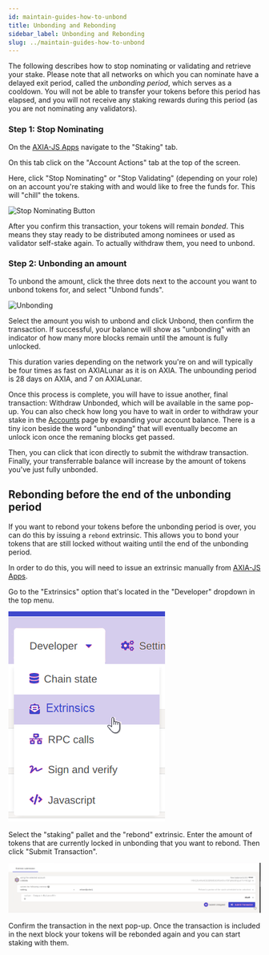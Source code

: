 ```yaml
---
id: maintain-guides-how-to-unbond
title: Unbonding and Rebonding
sidebar_label: Unbonding and Rebonding
slug: ../maintain-guides-how-to-unbond
---
```


The following describes how to stop nominating or validating and retrieve your stake. Please note
that all networks on which you can nominate have a delayed exit period, called the _unbonding
period_, which serves as a cooldown. You will not be able to transfer your tokens before this period
has elapsed, and you will not receive any staking rewards during this period (as you are not
nominating any validators).

### Step 1: Stop Nominating

On the [AXIA-JS Apps][] navigate to the "Staking" tab.

On this tab click on the "Account Actions" tab at the top of the screen.

Here, click "Stop Nominating" or "Stop Validating" (depending on your role) on an account you're
staking with and would like to free the funds for. This will "chill" the tokens.

![Stop Nominating Button](../assets/NPoS/unbond1.png)

After you confirm this transaction, your tokens will remain _bonded_. This means they stay ready to
be distributed among nominees or used as validator self-stake again. To actually withdraw them, you
need to unbond.

### Step 2: Unbonding an amount

To unbond the amount, click the three dots next to the account you want to unbond tokens for, and
select "Unbond funds".

![Unbonding](../assets/NPoS/unbond2.png)

Select the amount you wish to unbond and click Unbond, then confirm the transaction. If successful,
your balance will show as "unbonding" with an indicator of how many more blocks remain until the
amount is fully unlocked.

This duration varies depending on the network you're on and will typically be four times as fast on
AXIALunar as it is on AXIA. The unbounding period is 28 days on AXIA, and 7 on AXIALunar.

Once this process is complete, you will have to issue another, final transaction: Withdraw Unbonded,
which will be available in the same pop-up. You can also check how long you have to wait in order to
withdraw your stake in the
[Accounts](https://AXIA.js.org/apps/?rpc=wss%3A%2F%2Frpc.AXIA.io#/accounts) page by
expanding your account balance. There is a tiny icon beside the word "unbonding" that will
eventually become an unlock icon once the remaning blocks get passed.

Then, you can click that icon directly to submit the withdraw transaction. Finally, your
transferrable balance will increase by the amount of tokens you've just fully unbonded.

## Rebonding before the end of the unbonding period

If you want to rebond your tokens before the unbonding period is over, you can do this by issuing a
`rebond` extrinsic. This allows you to bond your tokens that are still locked without waiting until
the end of the unbonding period.

In order to do this, you will need to issue an extrinsic manually from [AXIA-JS Apps][].

Go to the "Extrinsics" option that's located in the "Developer" dropdown in the top menu.

![extrinsic menu](../assets/rebonding-1.png)

Select the "staking" pallet and the "rebond" extrinsic. Enter the amount of tokens that are
currently locked in unbonding that you want to rebond. Then click "Submit Transaction".

![confirm](../assets/rebonding-2.png)

Confirm the transaction in the next pop-up. Once the transaction is included in the next block your
tokens will be rebonded again and you can start staking with them.

[AXIA-js apps]: https://AXIA.js.org/apps
